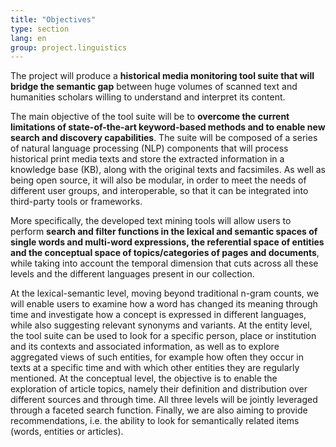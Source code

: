 ```yaml
---
title: "Objectives"
type: section
lang: en
group: project.linguistics
---
```


The project will produce a **historical media monitoring tool suite that will bridge the semantic gap** between huge volumes of scanned text and humanities scholars willing to understand and interpret its content.

<!-- more -->

The main objective of the tool suite will be to **overcome the current limitations of state-of-the-art keyword-based methods and to enable new search and discovery capabilities**. The suite will be composed of a series of natural language processing (NLP) components that will process historical print media texts and store the extracted information in a knowledge base (KB), along with the original texts and facsimiles. As well as being open source, it will also be modular, in order to meet the needs of different user groups, and interoperable, so that it can be integrated into third-party tools or frameworks.

More specifically, the developed text mining tools will allow users to perform **search and filter functions in the lexical and semantic spaces of single words and multi-word expressions, the referential space of entities and the conceptual space of topics/categories of pages and documents**, while taking into account the temporal dimension that cuts across all these levels and the different languages present in our collection.

At the lexical-semantic level, moving beyond traditional n-gram counts, we will enable users to examine how a word has changed its meaning through time and investigate how a concept is expressed in different languages, while also suggesting relevant synonyms and variants. At the entity level, the tool suite can be used to look for a specific person, place or institution and its contexts and associated information, as well as to explore aggregated views of such entities, for example how often they occur in texts at a specific time and with which other entities they are regularly mentioned. At the conceptual level, the objective is to enable the exploration of article topics, namely their definition and distribution over different sources and through time. All three levels will be jointly leveraged through a faceted search function. Finally, we are also aiming to provide recommendations, i.e. the ability to look for semantically related items (words, entities or articles).